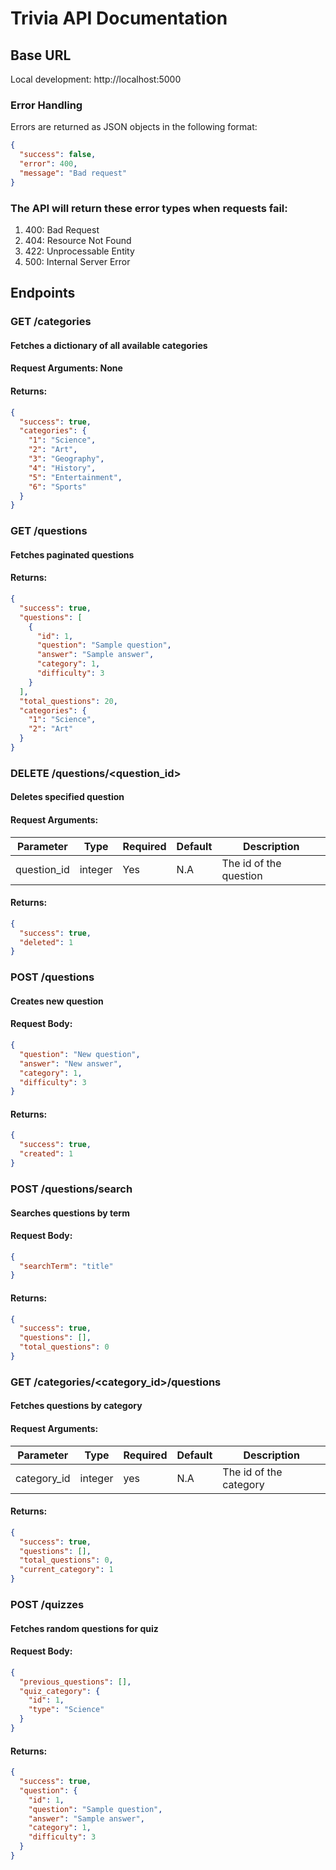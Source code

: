 # Trivia API Documentation

## Base URL

Local development: http://localhost:5000

### Error Handling

Errors are returned as JSON objects in the following format:

```json
{
  "success": false,
  "error": 400,
  "message": "Bad request"
}
```

### The API will return these error types when requests fail:

1. 400: Bad Request
2. 404: Resource Not Found
3. 422: Unprocessable Entity
4. 500: Internal Server Error

## Endpoints

### GET /categories

#### Fetches a dictionary of all available categories

#### Request Arguments: None

#### Returns:

```json
{
  "success": true,
  "categories": {
    "1": "Science",
    "2": "Art",
    "3": "Geography",
    "4": "History",
    "5": "Entertainment",
    "6": "Sports"
  }
}
```

### GET /questions

#### Fetches paginated questions

#### Returns:

```json
{
  "success": true,
  "questions": [
    {
      "id": 1,
      "question": "Sample question",
      "answer": "Sample answer",
      "category": 1,
      "difficulty": 3
    }
  ],
  "total_questions": 20,
  "categories": {
    "1": "Science",
    "2": "Art"
  }
}
```

### DELETE /questions/<question_id>

#### Deletes specified question

#### Request Arguments:

| Parameter   | Type    | Required | Default | Description            |
| ----------- | ------- | -------- | ------- | ---------------------- |
| question_id | integer | Yes      | N.A     | The id of the question |

#### Returns:

```json
{
  "success": true,
  "deleted": 1
}
```

### POST /questions

#### Creates new question

#### Request Body:

```json
{
  "question": "New question",
  "answer": "New answer",
  "category": 1,
  "difficulty": 3
}
```

#### Returns:

```json
{
  "success": true,
  "created": 1
}
```

### POST /questions/search

#### Searches questions by term

#### Request Body:

```json
{
  "searchTerm": "title"
}
```

#### Returns:

```json
{
  "success": true,
  "questions": [],
  "total_questions": 0
}
```

### GET /categories/<category_id>/questions

#### Fetches questions by category

#### Request Arguments:

| Parameter   | Type    | Required | Default | Description            |
| ----------- | ------- | -------- | ------- | ---------------------- |
| category_id | integer | yes      | N.A     | The id of the category |

#### Returns:

```json
{
  "success": true,
  "questions": [],
  "total_questions": 0,
  "current_category": 1
}
```

### POST /quizzes

#### Fetches random questions for quiz

#### Request Body:

```json
{
  "previous_questions": [],
  "quiz_category": {
    "id": 1,
    "type": "Science"
  }
}
```

#### Returns:

```json
{
  "success": true,
  "question": {
    "id": 1,
    "question": "Sample question",
    "answer": "Sample answer",
    "category": 1,
    "difficulty": 3
  }
}
```
